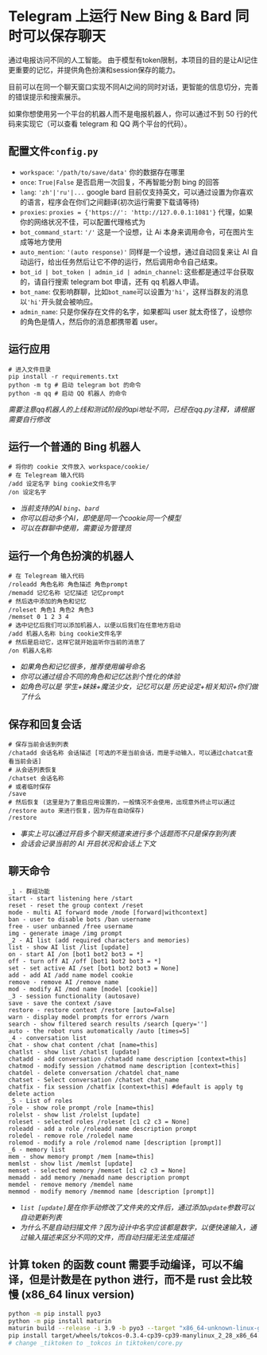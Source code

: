 # Telegram 上运行 New Bing & Bard 同时可以保存聊天
通过电报访问不同的人工智能。 由于模型有token限制，本项目的目的是让AI记住更重要的记忆，并提供角色扮演和session保存的能力。

目前可以在同一个聊天窗口实现不同AI之间的同时对话，更智能的信息切分，完善的错误提示和搜索展示。

如果你想使用另一个平台的机器人而不是电报机器人，你可以通过不到 50 行的代码来实现它（可以查看 telegram 和 QQ 两个平台的代码）。

## 配置文件`config.py`
- `workspace`: `'/path/to/save/data'` 你的数据存在哪里
- `once`: `True|False` 是否启用一次回复，不再智能分割 bing 的回答
- `lang`: `'zh'|'ru'|...` google bard 目前仅支持英文，可以通过设置为你喜欢的语言，程序会在你们之间翻译(初次运行需要下载请等待)
- `proxies`: `proxies = {'https://': 'http://127.0.0.1:1081'}` 代理，如果你的网络状况不佳，可以配置代理格式为 
- `bot_command_start`: `'/'` 这是一个设想，让 Ai 本身来调用命令，可在图片生成等地方使用
- `auto_mention`: `'(auto response)'` 同样是一个设想，通过自动回复来让 AI 自动运行，给出任务然后让它不停的运行，然后调用命令自己结束。
- `bot_id | bot_token | admin_id | admin_channel`: 这些都是通过平台获取的，请自行搜索 telegram bot 申请，还有 qq 机器人申请。
- `bot_name`: 仅影响群聊，比如`bot_name`可以设置为`'hi'`，这样当群友的消息以`'hi'`开头就会被响应。
- `admin_name`: 只是你保存在文件的名字，如果都叫 user 就太奇怪了，设想你的角色是情人，然后你的消息都携带着 user。

## 运行应用
```
# 进入文件目录
pip install -r requirements.txt
python -m tg # 启动 telegram bot 的命令
python -m qq # 启动 QQ 机器人 的命令
```
*需要注意qq机器人的上线和测试阶段的api地址不同，已经在qq.py注释，请根据需要自行修改*

## 运行一个普通的 Bing 机器人
```
# 将你的 cookie 文件放入 workspace/cookie/
# 在 Telegream 输入代码
/add 设定名字 bing cookie文件名字
/on 设定名字
```
- *当前支持的AI `bing`、`bard`*
- *你可以启动多个AI，即使是同一个cookie同一个模型*
- *可以在群聊中使用，需要设为管理员*

## 运行一个角色扮演的机器人
```
# 在 Telegream 输入代码
/roleadd 角色名称 角色描述 角色prompt
/memadd 记忆名称 记忆描述 记忆prompt
# 然后选中添加的角色和记忆
/roleset 角色1 角色2 角色3
/memset 0 1 2 3 4
# 选中记忆后我们可以添加机器人，以便以后我们在任意地方启动
/add 机器人名称 bing cookie文件名字
# 然后是启动它，这样它就开始监听你当前的消息了
/on 机器人名称
```
- *如果角色和记忆很多，推荐使用编号命名*
- *你可以通过组合不同的角色和记忆达到个性化的体验*
- *如角色可以是 学生+妹妹+魔法少女，记忆可以是 历史设定+相关知识+你们做了什么*


## 保存和回复会话
```
# 保存当前会话到列表
/chatadd 会话名称 会话描述 [可选的不是当前会话，而是手动输入，可以通过chatcat查看当前会话]
# 从会话列表恢复
/chatset 会话名称
# 或者临时保存
/save
# 然后恢复 (这里是为了重启应用设置的，一般情况不会使用，出现意外终止可以通过 /restore auto 来进行恢复，因为存在自动保存)
/restore
```
- *事实上可以通过开启多个聊天频道来进行多个话题而不只是保存到列表*
- *会话会记录当前的 AI 开启状况和会话上下文*


## 聊天命令
```
_1 - 群组功能
start - start listening here /start
reset - reset the group context /reset
mode - multi AI forward mode /mode [forward|withcontext]
ban - user to disable bots /ban username
free - user unbanned /free username
img - generate image /img prompt
_2 - AI list (add required characters and memories)
list - show AI list /list [update]
on - start AI /on [bot1 bot2 bot3 = *]
off - turn off AI /off [bot1 bot2 bot3 = *]
set - set active AI /set [bot1 bot2 bot3 = None]
add - add AI /add name model cookie
remove - remove AI /remove name
mod - modify AI /mod name [model [cookie]]
_3 - session functionality (autosave)
save - save the context /save
restore - restore context /restore [auto=False]
warn - display model prompts for errors /warn
search - show filtered search results /search [query='']
auto - the robot runs automatically /auto [times=5]
_4 - conversation list
chat - show chat content /chat [name=this]
chatlst - show list /chatlst [update]
chatadd - add conversation /chatadd name description [context=this]
chatmod - modify session /chatmod name description [context=this]
chatdel - delete conversation /chatdel chat_name
chatset - Select conversation /chatset chat_name
chatfix - fix session /chatfix [context=this] #default is apply tg delete action
_5 - List of roles
role - show role prompt /role [name=this]
rolelst - show list /rolelst [update]
roleset - selected roles /roleset [c1 c2 c3 = None]
roleadd - add a role /roleadd name description prompt
roledel - remove role /roledel name
rolemod - modify a role /rolemod name [description [prompt]]
_6 - memory list
mem - show memory prompt /mem [name=this]
memlst - show list /memlst [update]
memset - selected memory /memset [c1 c2 c3 = None]
memadd - add memory /memadd name description prompt
memdel - remove memory /memdel name
memmod - modify memory /memmod name [description [prompt]]
```
- *`list [update]`是在你手动修改了文件夹的文件后，通过添加`update`参数可以自动更新列表*
- *为什么不是自动扫描文件？因为设计中名字应该都是数字，以便快速输入，通过输入描述来区分不同的文件，而自动扫描无法生成描述*

## 计算 token 的函数 count 需要手动编译，可以不编译，但是计数是在 python 进行，而不是 rust 会比较慢 (x86_64 linux version)
```bash
python -m pip install pyo3
python -m pip install maturin
maturin build --release -i 3.9 -b pyo3 --target "x86_64-unknown-linux-gnu"
pip install target/wheels/tokcos-0.3.4-cp39-cp39-manylinux_2_28_x86_64.whl
# change _tiktoken to _tokcos in tiktoken/core.py
```


